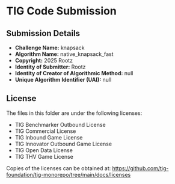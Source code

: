 # TIG Code Submission

## Submission Details

* **Challenge Name:** knapsack
* **Algorithm Name:** native_knapsack_fast
* **Copyright:** 2025 Rootz
* **Identity of Submitter:** Rootz
* **Identity of Creator of Algorithmic Method:** null
* **Unique Algorithm Identifier (UAI):** null

## License

The files in this folder are under the following licenses:
* TIG Benchmarker Outbound License
* TIG Commercial License
* TIG Inbound Game License
* TIG Innovator Outbound Game License
* TIG Open Data License
* TIG THV Game License

Copies of the licenses can be obtained at:
https://github.com/tig-foundation/tig-monorepo/tree/main/docs/licenses